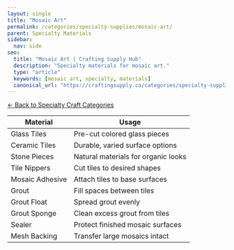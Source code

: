 ```yaml
---
layout: single
title: "Mosaic Art"
permalink: /categories/specialty-supplies/mosaic-art/
parent: Specialty Materials
sidebar:
  nav: side
seo:
  title: "Mosaic Art | Crafting Supply Hub"
  description: "Specialty materials for mosaic art."
  type: "article"
  keywords: [mosaic art, specialty, materials]
  canonical_url: "https://craftingsupply.ca/categories/specialty-supplies/mosaic-art/"
---
```


[← Back to Specialty Craft Categories](/categories/specialty-supplies/)

| Material | Usage |
|----------|-------|
| Glass Tiles | Pre-cut colored glass pieces |
| Ceramic Tiles | Durable, varied surface options |
| Stone Pieces | Natural materials for organic looks |
| Tile Nippers | Cut tiles to desired shapes |
| Mosaic Adhesive | Attach tiles to base surfaces |
| Grout | Fill spaces between tiles |
| Grout Float | Spread grout evenly |
| Grout Sponge | Clean excess grout from tiles |
| Sealer | Protect finished mosaic surfaces |
| Mesh Backing | Transfer large mosaics intact |
